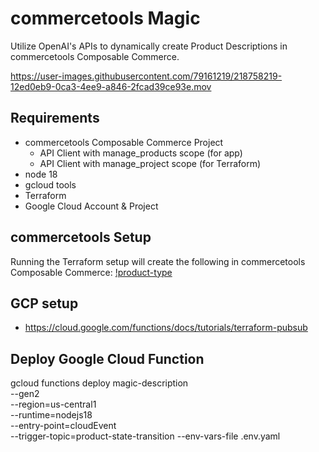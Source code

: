 # commercetools Magic
Utilize OpenAI's APIs to dynamically create Product Descriptions in commercetools Composable Commerce.

https://user-images.githubusercontent.com/79161219/218758219-12ed0eb9-0ca3-4ee9-a846-2fcad39ce93e.mov


## Requirements
- commercetools Composable Commerce Project
  - API Client with manage_products scope (for app)
  - API Client with manage_project scope (for Terraform)
- node 18
- gcloud tools
- Terraform
- Google Cloud Account & Project

## commercetools Setup
Running the Terraform setup will create the following in commercetools Composable Commerce:
  [!product-type](assets/OpenAI-Product-Type.png)

## GCP setup
- https://cloud.google.com/functions/docs/tutorials/terraform-pubsub

## Deploy Google Cloud Function
gcloud functions deploy magic-description \
--gen2 \
--region=us-central1 \
--runtime=nodejs18 \
--entry-point=cloudEvent \
--trigger-topic=product-state-transition
--env-vars-file .env.yaml
